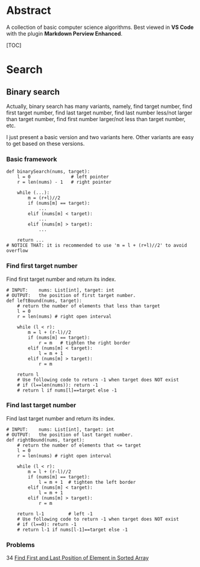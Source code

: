 # Abstract
A collection of basic computer science algorithms.
Best viewed in **VS Code** with the plugin **Markdown Perview Enhanced**.

[TOC]

# Search
## Binary search
Actually, binary search has many variants, namely, 
find target number,
find first target number,
find last target number,
find last number less/not larger than target number,
find first number larger/not less than target number,
etc.

I just present a basic version and two variants here. Other variants are easy to get based on these versions.
### Basic framework
```Python{.line-numbers}
def binarySearch(nums, target):
    l = 0               # left pointer
    r = len(nums) - 1   # right pointer

    while (...):
        m = (r+l)//2
        if (nums[m] == target):
            ...
        elif (nums[m] < target):
            ...
        elif (nums[m] > target):
            ...
    
    return ...
# NOTICE THAT: it is recommended to use 'm = l + (r+l)//2' to avoid overflow
```

### Find first target number
Find first target number and return its index. 
```python{.line-numbers}
# INPUT:    nums: List[int], target: int
# OUTPUT:   the position of first target number.
def leftBound(nums, target):
    # return the number of elements that less than target
    l = 0
    r = len(nums) # right open interval

    while (l < r):
        m = l + (r-l)//2
        if (nums[m] == target):
            r = m   # tighten the right border
        elif (nums[m] < target):
            l = m + 1
        elif (nums[m] > target):
            r = m
    
    return l
    # Use following code to return -1 when target does NOT exist
    # if (l==len(nums)): return -1
    # return l if nums[l]==target else -1
```

### Find last target number
Find last target number and return its index. 
```python{.line-numbers}
# INPUT:    nums: List[int], target: int
# OUTPUT:   the position of last target number.
def rightBound(nums, target):
    # return the number of elements that <= target
    l = 0
    r = len(nums) # right open interval

    while (l < r):
        m = l + (r-l)//2
        if (nums[m] == target):
            l = m + 1  # tighten the left border
        elif (nums[m] < target):
            l = m + 1
        elif (nums[m] > target):
            r = m
    
    return l-1         # left -1
    # Use following code to return -1 when target does NOT exist
    # if (l==0): return -1
    # return l-1 if nums[l-1]==target else -1
```



### Problems
34 [Find First and Last Position of Element in Sorted Array](https://leetcode-cn.com/problems/find-first-and-last-position-of-element-in-sorted-array/)